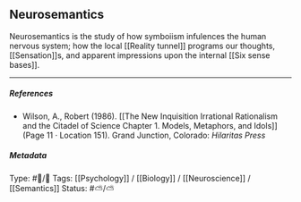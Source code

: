 ## Neurosemantics  # 

Neurosemantics is the study of how symboiism infulences the human nervous system; how the local [[Reality tunnel]] programs our thoughts, [[Sensation]]s, and apparent impressions upon the internal [[Six sense bases]].

___

##### References

- Wilson, A., Robert (1986). [[The New Inquisition Irrational Rationalism and the Citadel of Science Chapter 1. Models, Metaphors, and Idols]] (Page 11 · Location 151). Grand Junction, Colorado: _Hilaritas Press_

##### Metadata

Type: #🔵/🔵 
Tags: [[Psychology]] / [[Biology]] / [[Neuroscience]] / [[Semantics]]
Status: #⛅️/⛅️ 